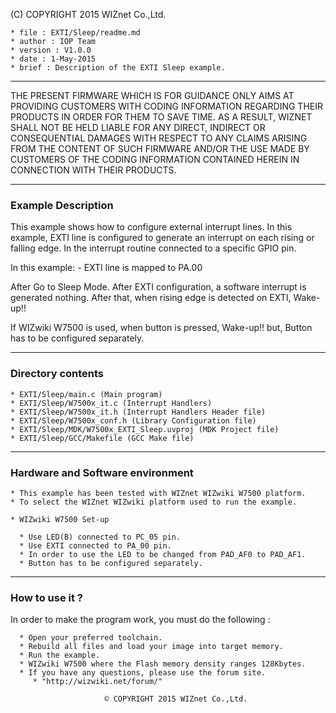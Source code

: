 (C) COPYRIGHT 2015 WIZnet Co.,Ltd.

    * file : EXTI/Sleep/readme.md
    * author : IOP Team
    * version : V1.0.0
    * date : 1-May-2015
    * brief : Description of the EXTI Sleep example.
    
---

THE PRESENT FIRMWARE WHICH IS FOR GUIDANCE ONLY AIMS AT PROVIDING CUSTOMERS WITH CODING INFORMATION REGARDING THEIR PRODUCTS IN ORDER FOR THEM TO SAVE TIME. AS A RESULT, WIZNET SHALL NOT BE HELD LIABLE FOR ANY DIRECT, INDIRECT OR CONSEQUENTIAL DAMAGES WITH RESPECT TO ANY CLAIMS ARISING FROM THE CONTENT OF SUCH FIRMWARE AND/OR THE USE MADE BY CUSTOMERS OF THE CODING INFORMATION CONTAINED HEREIN IN CONNECTION WITH THEIR PRODUCTS.

---

### Example Description

This example shows how to configure external interrupt lines. In this example, EXTI line is configured to generate an interrupt on each rising or falling edge. In the interrupt routine connected to a specific GPIO pin.

In this example: - EXTI line is mapped to PA.00

After Go to Sleep Mode. After EXTI configuration, a software interrupt is generated nothing. After that, when rising edge is detected on EXTI, Wake-up!!

If WIZwiki W7500 is used, when button is pressed, Wake-up!! but, Button has to be configured separately.

---

### Directory contents

    * EXTI/Sleep/main.c (Main program)
    * EXTI/Sleep/W7500x_it.c (Interrupt Handlers)
    * EXTI/Sleep/W7500x_it.h (Interrupt Handlers Header file)
    * EXTI/Sleep/W7500x_conf.h (Library Configuration file)
    * EXTI/Sleep/MDK/W7500x_EXTI_Sleep.uvproj (MDK Project file)
    * EXTI/Sleep/GCC/Makefile (GCC Make file)
    
---

### Hardware and Software environment

    * This example has been tested with WIZnet WIZwiki W7500 platform.
    * To select the WIZnet WIZwiki platform used to run the example.

    * WIZwiki W7500 Set-up

      * Use LED(B) connected to PC_05 pin.
      * Use EXTI connected to PA_00 pin.
      * In order to use the LED to be changed from PAD_AF0 to PAD_AF1.
      * Button has to be configured separately.

---

### How to use it ?

In order to make the program work, you must do the following :

      * Open your preferred toolchain.
      * Rebuild all files and load your image into target memory.
      * Run the example.
      * WIZwiki W7500 where the Flash memory density ranges 128Kbytes.
      * If you have any questions, please use the forum site.
         * "http://wizwiki.net/forum/"

                         © COPYRIGHT 2015 WIZnet Co.,Ltd.
